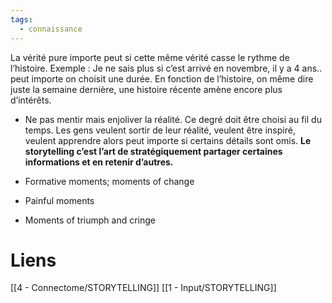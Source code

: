 ```yaml
---
tags:
  - connaissance
---
```

La vérité pure importe peut si cette même vérité casse le rythme de l’histoire. Exemple : Je ne sais plus si c’est arrivé en novembre, il y a 4 ans.. peut importe on choisit une durée. En fonction de l’histoire, on même dire juste la semaine dernière, une histoire récente amène encore plus d’intérêts.

- Ne pas mentir mais enjoliver la réalité. Ce degré doit être choisi au fil du temps. Les gens veulent sortir de leur réalité, veulent être inspiré, veulent apprendre alors peut importe si certains détails sont omis. **Le storytelling c’est l’art de stratégiquement partager certaines informations et en retenir d’autres.** 

- Formative moments; moments of change
- Painful moments
- Moments of triumph and cringe
# Liens

[[4 - Connectome/STORYTELLING]]
[[1 - Input/STORYTELLING]]
